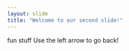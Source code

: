 ```yaml
---
layout: slide
title: "Welcome to our second slide!"
---
```

fun stuff
Use the left arrow to go back!
